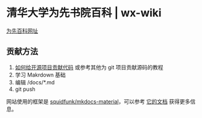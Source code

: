 # 清华大学为先书院百科 | wx-wiki

[为先百科网址](https://wx.lesnow.top/)

## 贡献方法

1. [如何给开源项目贡献代码](https://gist.github.com/zxhfighter/62847a087a2a8031fbdf) 或参考其他为 git 项目贡献源码的教程
2. 学习 Makrdown 基础
3. 编辑 /docs/*.md
4. git push

网站使用的框架是 [squidfunk/mkdocs-material](https://github.com/squidfunk/mkdocs-material)，可以参考 [它的文档](https://squidfunk.github.io/mkdocs-material/) 获得更多信息。
